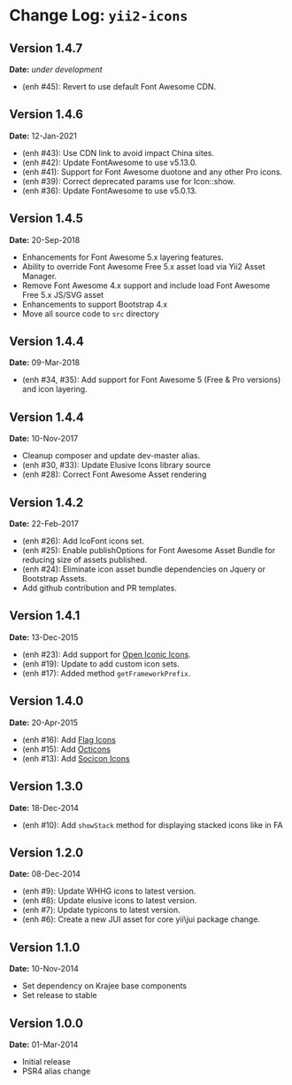Change Log: `yii2-icons`
========================

## Version 1.4.7

**Date:** _under development_

- (enh #45): Revert to use default Font Awesome CDN.

## Version 1.4.6

**Date:** 12-Jan-2021

- (enh #43): Use CDN link to avoid impact China sites.
- (enh #42): Update FontAwesome to use v5.13.0.
- (enh #41): Support for Font Awesome duotone and any other Pro icons.
- (enh #39): Correct deprecated params use for Icon::show.
- (enh #36): Update FontAwesome to use v5.0.13.

## Version 1.4.5

**Date:** 20-Sep-2018

- Enhancements for Font Awesome 5.x layering features.
- Ability to override Font Awesome Free 5.x asset load via Yii2 Asset Manager.
- Remove Font Awesome 4.x support and include load Font Awesome Free 5.x JS/SVG asset 
- Enhancements to support Bootstrap 4.x
- Move all source code to `src` directory

## Version 1.4.4

**Date:** 09-Mar-2018

- (enh #34, #35): Add support for Font Awesome 5 (Free & Pro versions) and icon layering.

## Version 1.4.4

**Date:** 10-Nov-2017

- Cleanup composer and update dev-master alias.
- (enh #30, #33): Update Elusive Icons library source
- (enh #28): Correct Font Awesome Asset rendering

## Version 1.4.2

**Date:** 22-Feb-2017

- (enh #26): Add IcoFont icons set.
- (enh #25): Enable publishOptions for Font Awesome Asset Bundle for reducing size of assets published. 
- (enh #24): Eliminate icon asset bundle dependencies on Jquery or Bootstrap Assets.
- Add github contribution and PR templates.

## Version 1.4.1

**Date:** 13-Dec-2015

- (enh #23): Add support for [Open Iconic Icons](https://useiconic.com/open#icons).
- (enh #19): Update to add custom icon sets.
- (enh #17): Added method `getFrameworkPrefix`.

## Version 1.4.0

**Date:** 20-Apr-2015

- (enh #16): Add [Flag Icons](http://lipis.github.io/flag-icon-css/)
- (enh #15): Add [Octicons](https://octicons.github.com/)
- (enh #13): Add [Socicon Icons](http://www.socicon.com/)

## Version 1.3.0

**Date:** 18-Dec-2014

- (enh #10): Add `showStack` method for displaying stacked icons like in FA

## Version 1.2.0

**Date:** 08-Dec-2014

- (enh #9): Update WHHG icons to latest version.
- (enh #8): Update elusive icons to latest version.
- (enh #7): Update typicons to latest version.
- (enh #6): Create a new JUI asset for core yii\jui package change.

## Version 1.1.0

**Date:** 10-Nov-2014

- Set dependency on Krajee base components
- Set release to stable

## Version 1.0.0

**Date:** 01-Mar-2014

- Initial release
- PSR4 alias change
